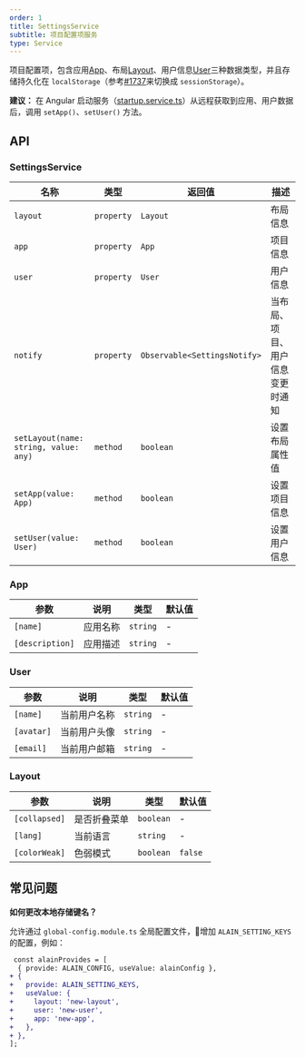 ```yaml
---
order: 1
title: SettingsService
subtitle: 项目配置项服务
type: Service
---
```


项目配置项，包含应用[App](https://github.com/ng-alain/delon/blob/master/packages/theme/src/services/settings/interface.ts#L1)、布局[Layout](https://github.com/ng-alain/delon/blob/master/packages/theme/src/services/settings/interface.ts#L15)、用户信息[User](https://github.com/ng-alain/delon/blob/master/packages/theme/src/services/settings/interface.ts#L8)三种数据类型，并且存储持久化在 `localStorage`（参考[#1737](https://github.com/ng-alain/ng-alain/issues/1737)来切换成 `sessionStorage`）。

**建议：** 在 Angular 启动服务（[startup.service.ts](https://github.com/ng-alain/ng-alain/blob/master/src/app/core/startup/startup.service.ts)）从远程获取到应用、用户数据后，调用 `setApp()`、`setUser()` 方法。

## API

### SettingsService

| 名称 | 类型 | 返回值 | 描述 |
|----|----|-----|----|
| `layout` | `property` | `Layout` | 布局信息 |
| `app` | `property` | `App` | 项目信息 |
| `user` | `property` | `User` | 用户信息 |
| `notify` | `property` | `Observable<SettingsNotify>` | 当布局、项目、用户信息变更时通知 |
| `setLayout(name: string, value: any)` | `method` | `boolean` | 设置布局属性值 |
| `setApp(value: App)` | `method` | `boolean` | 设置项目信息 |
| `setUser(value: User)` | `method` | `boolean` | 设置用户信息 |

### App

| 参数 | 说明 | 类型 | 默认值 |
|----|----|----|-----|
| `[name]` | 应用名称 | `string` | - |
| `[description]` | 应用描述 | `string` | - |

### User

| 参数 | 说明 | 类型 | 默认值 |
|----|----|----|-----|
| `[name]` | 当前用户名称 | `string` | - |
| `[avatar]` | 当前用户头像 | `string` | - |
| `[email]` | 当前用户邮箱 | `string` | - |

### Layout

| 参数 | 说明 | 类型 | 默认值 |
|----|----|----|-----|
| `[collapsed]` | 是否折叠菜单 | `boolean` | - |
| `[lang]` | 当前语言 | `string` | - |
| `[colorWeak]` | 色弱模式 | `boolean` | `false` |

## 常见问题

**如何更改本地存储键名？**

允许通过 `global-config.module.ts` 全局配置文件，增加 `ALAIN_SETTING_KEYS` 的配置，例如：

```diff
 const alainProvides = [
  { provide: ALAIN_CONFIG, useValue: alainConfig },
+ {
+   provide: ALAIN_SETTING_KEYS,
+   useValue: {
+     layout: 'new-layout',
+     user: 'new-user',
+     app: 'new-app',
+   },
+ },
];
```